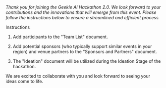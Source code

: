 *Thank you for joining the Geekle AI Hackathon 2.0.
We look forward to your contributions and the innovations that will emerge from this event. Please follow the instructions below to ensure a streamlined and efficient process.*

Instructions

1. Add participants to the "Team List" document.

2. Add potential sponsors (who typically support similar events in your region) and venue partners to the "Sponsors and Partners" document.

3. The "Ideation" document will be utilized during the Ideation Stage of the hackathon.

We are excited to collaborate with you and look forward to seeing your ideas come to life.
